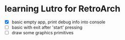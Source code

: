 # learning Lutro for RetroArch
- [x] basic empty app, print debug info into console
- [ ] basic with exit after 'start' pressing
- [ ] draw some graphics primitives
